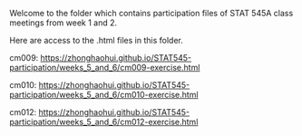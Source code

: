 Welcome to the folder which contains participation files of STAT 545A class meetings from week 1 and 2.

Here are access to the .html files in this folder.

cm009:  https://zhonghaohui.github.io/STAT545-participation/weeks_5_and_6/cm009-exercise.html

cm010:  https://zhonghaohui.github.io/STAT545-participation/weeks_5_and_6/cm010-exercise.html
        
cm012:  https://zhonghaohui.github.io/STAT545-participation/weeks_5_and_6/cm012-exercise.html
